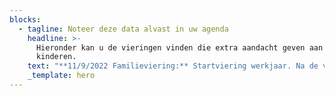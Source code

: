 ```yaml
---
blocks:
  - tagline: Noteer deze data alvast in uw agenda
    headline: >-
      Hieronder kan u de vieringen vinden die extra aandacht geven aan de
      kinderen. 
    text: "**11/9/2022 Familieviering:** Startviering werkjaar. Na de viering: Aperitiefconcert met orgel en dwarsfluit\n\n**2/10/2022: Franciscusfeest**: Feestelijke viering van onze parochie. De viering wordt opgeluisterd door het Franciscuskoor en ensemble. Aansluitend bieden we u graag een receptie aan in de parochiezaal. Tijdens deze viering gedenken we onze overleden pastoor: Marcel Doms\n\n**27/11/2022: Familievierin**g\_met speciale aandacht voor onze vormelingen (Naamopgave)\n\n**24/12/2022 Kerstavond**: Kerstwake om 16 u; Familieviering voor groot en klein\n\n**8/1/2023: Driekoningenviering** met aansluitend een toast op het nieuwe jaar.\n\n**5/2/2023: Familieviering**\_met speciale aandacht voor de eerste communicanten (Naamopgave)\n\n**5/3/2023:** 2de\_zondag van de vasten: Familieviering met kruisoplegging voor onze vormelingen. Viering staat ook in het teken van Broederlijk Delen\n\n**8/4/2023 Paaswake** om 20 u: Familieviering met eerste communiecanten en vormelingen. Viering opgeluisterd door het Franciscuskoor en ensemble.\n\n**23/4/2023 Familieviering**: Brodenviering met speciale aandacht voor onze eerste communiecanten\n\n**14/5/2023 Vormselviering** in de Sint-Franciscusparochie in samenwerking met Sint-Antoniusparochie\n\n**18/5/2023 OHHemelvaart**: Eerste communieviering om 10 u opgeluisterd door het muziekensemble van onze parochie.\n\n**25/6/2023**: Slotviering werkjaar met aansluitend receptie. Viering opgeluisterd door muziekensemble van de parochie.\n\n\\*\\*15/8/2023 OLV Hemelvaart:\_\\*\\*Feestelijke viering om 10 u opgeluisterd door het Franciscuskoor\n"
    _template: hero
---
```


